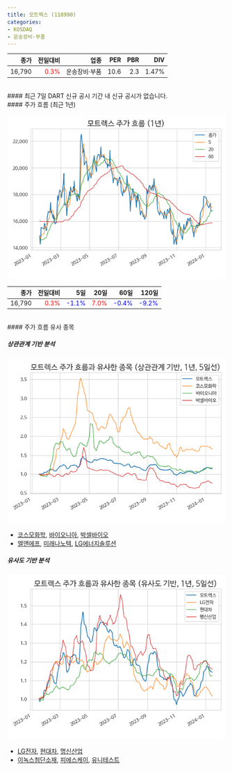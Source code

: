 ```yaml
---
title: 모트렉스 (118990)
categories:
- KOSDAQ
- 운송장비·부품
---
```


|**종가**|**전일대비**|**업종**|**PER**|**PBR**|**DIV**|
|-------:|-----------:|-------:|------:|------:|------:|
|16,790|<span style="color: red">0.3%</span>|운송장비·부품|10.6|2.3|1.47%|

<!-- more -->

<br>
#### 최근 7일 DART 신규 공시
기간 내 신규 공시가 없습니다.

<br>
#### 주가 흐름 (최근 1년)

![118990](/assets/images/stock/118990.png)

|**종가**|**전일대비**|**5일**|**20일**|**60일**|**120일**|
|---:|-------:|--:|---:|---:|----:|
|16,790|<span style="color: red">0.3%</span>|<span style="color: blue">-1.1%</span>|<span style="color: red">7.0%</span>|<span style="color: blue">-0.4%</span>|<span style="color: blue">-9.2%</span>|

<br>
#### 주가 흐름 유사 종목

##### 상관관계 기반 분석

![118990](/assets/images/stock/118990_corr.png)
- [코스모화학](/005420/), [바이오니아](/064550/), [박셀바이오](/323990/)
- [엘앤에프](/066970/), [미래나노텍](/095500/), [LG에너지솔루션](/373220/)

##### 유사도 기반 분석

![118990](/assets/images/stock/118990_sim.png)
- [LG전자](/066570/), [현대차](/005380/), [명신산업](/009900/)
- [이녹스첨단소재](/272290/), [피에스케이](/319660/), [유니테스트](/086390/)